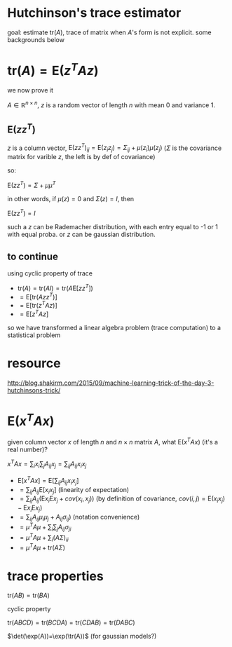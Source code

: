 # Hutchinson's trace estimator

goal: estimate $`\text{tr}(A)`$, trace of matrix when $`A`$'s form is not explicit. 
some backgrounds below

# $`\text{tr}(A)=\text{E}(z^T A z)`$

we now prove it

$`A \in \mathbb{R}^{n \times n}`$, $`z`$ is a random vector of length $`n`$ with mean 0 and variance 1. 

##  $`\text{E}(z z^T)`$

$`z`$ is a column vector, $`\text{E}(z z^T)_{ij} = \text{E}(z_i z_j) = \Sigma_{ij} + \mu(z_i) \mu(z_j)`$ ($`\Sigma`$ is the covariance matrix for varible $`z`$, the left is by def of covariance)

so:

$`\text{E}(z z^T) = \Sigma + \mu \mu^T`$

in other words, if $`\mu(z)=0`$ and $`\Sigma(z)=I`$, then 

$`\text{E}(z z^T) = I`$

such a $`z`$ can be Rademacher distribution, with each entry equal to -1 or 1 with equal proba. or $`z`$ can be gaussian distribution. 

## to continue

using cyclic property of trace

- $`\text{tr}(A)=\text{tr}(AI)=\text{tr}(A\text{E}[z z^T])`$
- $`=\text{E}[\text{tr}(Az z^T)]`$
- $`=\text{E}[\text{tr}(z^TAz)]`$
- $`=\text{E}[z^TAz]`$

so we have transformed a linear algebra problem (trace computation) to a statistical problem


# resource

http://blog.shakirm.com/2015/09/machine-learning-trick-of-the-day-3-hutchinsons-trick/

# $`\text{E}(x^T A x)`$

given column vector $`x`$ of length $`n`$ and $`n \times n`$ matrix $`A`$, what $`\text{E}(x^T A x)`$ (it's a real number)? 

$`x^T A x=\sum_i x_i \sum_j A_{ij} x_j = \sum_{ij} A_{ij} x_i x_j`$

- $`\text{E}[x^T A x]=\text{E} [\sum_{ij} A_{ij} x_i x_j]`$
- $`= \sum_{ij} A_{ij} \text{E}[x_i x_j]`$ (linearity of expectation)
- $`=\sum_{ij} A_{ij}(\text{E}x_i \text{E}x_j + cov(x_i, x_j))`$ (by definition of covariance, $`cov(i, j)=\text{E}(x_i x_j) - \text{E} x_i \text{E} x_j`$)
- $`=\sum_{ij} A_{ij}\mu_i \mu_j + A_{ij} \sigma_{ij})`$ (notation convenience)
- $`=\mu^T A \mu + \sum_i \sum_j A_{ij} \sigma_{ji}`$
- $`=\mu^T A \mu + \sum_i (A\Sigma)_{ii}`$
- $`=\mu^T A \mu + \text{tr} (A\Sigma)`$

# trace properties


$`\text{tr}(AB) = \text{tr}(BA)`$

cyclic property

$`\text{tr}(ABCD)=\text{tr}(BCDA)=\text{tr}(CDAB)=\text{tr}(DABC)`$


$`\det(\exp(A))=\exp(\tr(A))`$ (for gaussian models?)